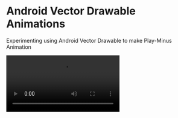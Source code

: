 # Android Vector Drawable Animations

Experimenting using Android Vector Drawable to make Play-Minus Animation



![Demo](https://user-images.githubusercontent.com/13674066/109429357-69505280-7a0c-11eb-83ee-e61dc7952666.mp4)

